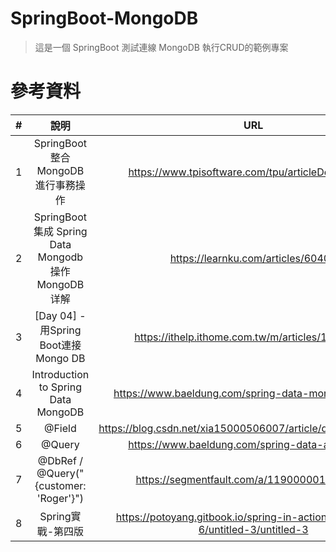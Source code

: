 # SpringBoot-MongoDB

> 這是一個 SpringBoot 測試連線 MongoDB 執行CRUD的範例專案

# 參考資料
|  #  |                       說明                        |                                       URL                                        |
|:---:|:-----------------------------------------------:|:--------------------------------------------------------------------------------:|
|  1  |          SpringBoot 整合 MongoDB 進行事務操作           |               https://www.tpisoftware.com/tpu/articleDetails/2517                |
|  2  | SpringBoot 集成 Spring Data Mongodb 操作 MongoDB 详解 |                        https://learnku.com/articles/60403                        |
|  3  |        [Day 04] - 用Spring Boot連接Mongo DB        |                 https://ithelp.ithome.com.tw/m/articles/10267376                 |
|  4  |       Introduction to Spring Data MongoDB       |              https://www.baeldung.com/spring-data-mongodb-tutorial               |
|  5  |                     @Field                      |          https://blog.csdn.net/xia15000506007/article/details/91795776           |
|  6  |                     @Query                      |                 https://www.baeldung.com/spring-data-annotations                 |
|  7  |     @DbRef / @Query("{customer: 'Roger'}")      |                   https://segmentfault.com/a/1190000010520535                    |
|  8  |                  Spring實戰-第四版                   | https://potoyang.gitbook.io/spring-in-action-v4/untitled-6/untitled-3/untitled-3 |


